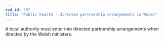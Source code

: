 ```yaml
---
esd_id: 397
title: "Public health - directed partnership arrangements in Wales"
---
```


A local authority must enter into directed partnership arrangements when directed by the Welsh ministers.

